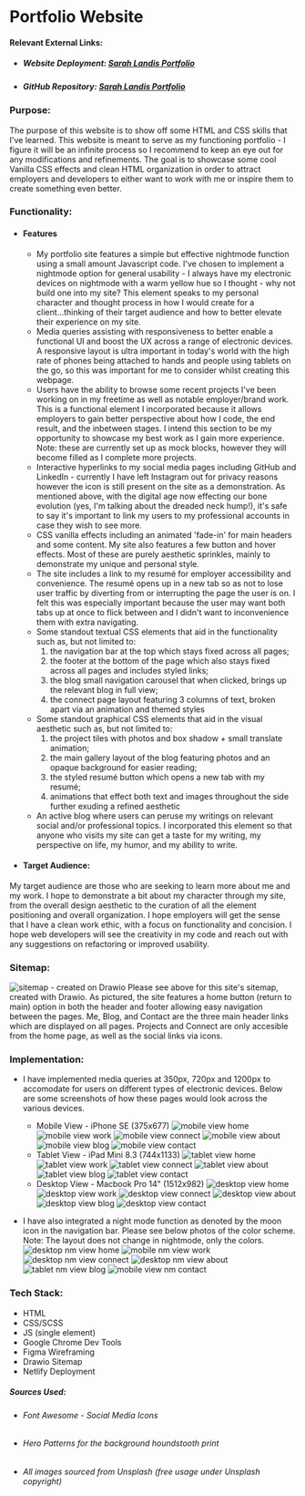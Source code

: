 # Portfolio Website 

#### Relevant External Links:
- ##### Website Deployment: [Sarah Landis Portfolio](https://sarahlandis.netlify.app/)
- ##### GitHub Repository: [Sarah Landis Portfolio](https://github.com/sarahhlandis/T1A2-Portfolio)

### Purpose: 
The purpose of this website is to show off some HTML and CSS skills that I've learned. This website is meant to serve as my functioning portfolio - I figure it will be an infinite process so I recommend to keep an eye out for any modifications and refinements. The goal is to showcase some cool Vanilla CSS effects and clean HTML organization in order to attract employers and developers to either want to work with me or inspire them to create something even better.
### Functionality:
 - #### Features
    - My portfolio site features a simple but effective nightmode function using a small amount Javascript code. I've chosen to implement a nightmode option for general usability - I always have my electronic devices on nightmode with a warm yellow hue so I thought - why not build one into my site? This element speaks to my personal character and thought process in how I would create for a client...thinking of their target audience and how to better elevate their experience on my site.
    - Media queries assisting with responsiveness to better enable a functional UI and boost the UX across a range of electronic devices. A responsive layout is ultra important in today's world with the high rate of phones being attached to hands and people using tablets on the go, so this was important for me to consider whilst creating this webpage. 
    - Users have the ability to browse some recent projects I've been working on in my freetime as well as notable employer/brand work. This is a functional element I incorporated because it allows employers to gain better perspective about how I code, the end result, and the inbetween stages. I intend this section to be my opportunity to showcase my best work as I gain more experience. Note: these are currently set up as mock blocks, however they will become filled as I complete more projects.
    - Interactive hyperlinks to my social media pages including GitHub and LinkedIn - currently I have left Instagram out for privacy reasons however the icon is still present on the site as a demonstration. As mentioned above, with the digital age now effecting our bone evolution (yes, I'm talking about the dreaded neck hump!), it's safe to say it's important to link my users to my professional accounts in case they wish to see more.
    - CSS vanilla effects including an animated 'fade-in' for main headers and some content. My site also features a few button and hover effects. Most of these are purely aesthetic sprinkles, mainly to demonstrate my unique and personal style.
    - The site includes a link to my resumé for employer accessibility and convenience. The resumé opens up in a new tab so as not to lose user traffic by diverting from or interrupting the page the user is on. I felt this was especially important because the user may want both tabs up at once to flick between and I didn't want to inconvenience them with extra navigating.
    - Some standout textual CSS elements that aid in the functionality such as, but not limited to:
        1. the navigation bar at the top which stays fixed across all pages;
        2. the footer at the bottom of the page which also stays fixed across all pages and includes styled links;
        3. the blog small navigation carousel that when clicked, brings up the relevant blog in full view;
        4. the connect page layout featuring 3 columns of text, broken apart via an animation and themed styles
    - Some standout graphical CSS elements that aid in the visual aesthetic such as, but not limited to: 
        1. the project tiles with photos and box shadow + small translate animation;
        2. the main gallery layout of the blog featuring photos and an opaque background for easier reading;
        3. the styled resumé button which opens a new tab with my resumé;
        4. animations that effect both text and images throughout the side further exuding a refined aesthetic
    - An active blog where users can peruse my writings on relevant social and/or professional topics. I incorporated this element so that anyone who visits my site can get a taste for my writing, my perspective on life, my humor, and my ability to write.
 - #### Target Audience: 
My target audience are those who are seeking to learn more about me and my work. I hope to demonstrate a bit about my character through my site, from the overall design aesthetic to the curation of all the element positioning and overall organization. I hope employers will get the sense that I have a clean work ethic, with a focus on functionality and concision. I hope web developers will see the creativity in my code and reach out with any suggestions on refactoring or improved usability.

### Sitemap: 
![sitemap - created on Drawio](./docs/sitemap.png)
Please see above for this site's sitemap, created with Drawio. As pictured, the site features a home button (return to main) option in both the header and footer allowing easy navigation between the pages. Me, Blog, and Contact are the three main header links which are displayed on all pages. Projects and Connect are only accesible from the home page, as well as the social links via icons.

### Implementation:
- I have implemented media queries at 350px, 720px and 1200px to accomodate for users on different types of electronic devices. Below are some screenshots of how these pages would look across the various devices.
    - Mobile View - iPhone SE (375x677)
    ![mobile view home](./docs/mobile/mobile_home.png)
    ![mobile view work](./docs/mobile/mobile_work.png)
    ![mobile view connect](./docs/mobile/mobile_connect.png)
    ![mobile view about](./docs/mobile/mobile_about.png)
    ![mobile view blog](./docs/mobile/mobile_blog.png)
    ![mobile view contact](./docs/mobile/mobile_contact.png)
    - Tablet View - iPad Mini 8.3 (744x1133)
     ![tablet view home](./docs/tablet/tablet_home.png)
    ![tablet view work](./docs/tablet/tablet_work.png)
    ![tablet view connect](./docs/tablet/tablet_connect.png)
    ![tablet view about](./docs/tablet/tablet_about.png)
    ![tablet view blog](./docs/tablet/tablet_blog.png)
    ![tablet view contact](./docs/tablet/tablet_contact.png)
    - Desktop View - Macbook Pro 14" (1512x982)
    ![desktop view home](./docs/desktop/desktop_home.png)
    ![desktop view work](./docs/desktop/desktop_work.png)
    ![desktop view connect](./docs/desktop/desktop_connect.png)
    ![desktop view about](./docs/desktop/desktop_about.png)
    ![desktop view blog](./docs/desktop/desktop_blog.png)
    ![desktop view contact](./docs/desktop/desktop_contact.png)

- I have also integrated a night mode function as denoted by the moon icon in the navigation bar. Please see below photos of the color scheme. Note: The layout does not change in nightmode, only the colors.
    ![desktop nm view home](./docs/nightmode/nightmode_home.png)
    ![mobile nm view work](./docs/nightmode/nightmode_work.png)
    ![desktop nm view connect](./docs/nightmode/nightmode_connect.png)
    ![desktop nm view about](./docs/nightmode/nightmode_about.png)
    ![tablet nm view blog](./docs/nightmode/nightmode_blog.png)
    ![mobile view nm contact](./docs/nightmode/nightmode_contact.png)


### Tech Stack: 
- HTML
- CSS/SCSS
- JS (single element)
- Google Chrome Dev Tools
- Figma Wireframing
- Drawio Sitemap
- Netlify Deployment

##### Sources Used:
- ###### Font Awesome - Social Media Icons
- ###### Hero Patterns for the background houndstooth print
- ###### All images sourced from Unsplash (free usage under Unsplash copyright)